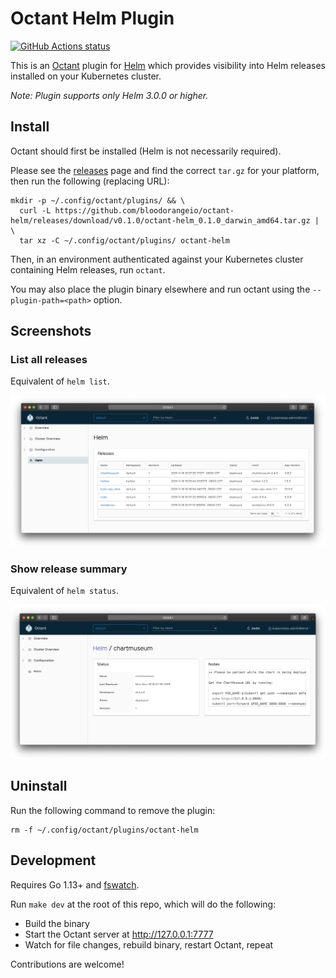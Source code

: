 # Octant Helm Plugin

[![GitHub Actions status](https://github.com/bloodorangeio/octant-helm/workflows/build/badge.svg)](https://github.com/bloodorangeio/octant-helm/actions)

This is an [Octant](https://octant.dev/) plugin for [Helm](http://helm.sh/) which provides visibility into Helm releases installed on your Kubernetes cluster.

*Note: Plugin supports only Helm 3.0.0 or higher.*

## Install

Octant should first be installed (Helm is not necessarily required).

Please see the [releases](https://github.com/bloodorangeio/octant-helm/releases) page and find the correct `tar.gz` for your platform, then run the following (replacing URL):

```
mkdir -p ~/.config/octant/plugins/ && \
  curl -L https://github.com/bloodorangeio/octant-helm/releases/download/v0.1.0/octant-helm_0.1.0_darwin_amd64.tar.gz | \
  tar xz -C ~/.config/octant/plugins/ octant-helm
```

Then, in an environment authenticated against your Kubernetes cluster containing Helm releases, run `octant`.

You may also place the plugin binary elsewhere and run octant using the `--plugin-path=<path>` option.

## Screenshots

### List all releases

Equivalent of `helm list`.

![](./images/screenshot-1.png)

### Show release summary

Equivalent of `helm status`.

![](./images/screenshot-2.png)

## Uninstall

Run the following command to remove the plugin:

```
rm -f ~/.config/octant/plugins/octant-helm
```

## Development

Requires Go 1.13+ and [fswatch](https://github.com/emcrisostomo/fswatch).

Run `make dev` at the root of this repo, which will do the following:

- Build the binary
- Start the Octant server at http://127.0.0.1:7777
- Watch for file changes, rebuild binary, restart Octant, repeat

Contributions are welcome!
